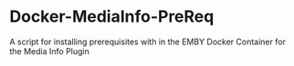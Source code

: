 # Docker-MediaInfo-PreReq
A script for installing prerequisites with in the EMBY Docker Container for the Media Info Plugin
